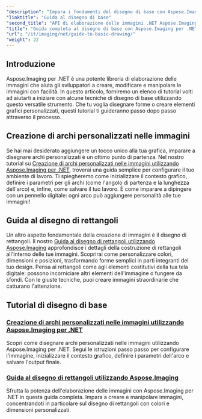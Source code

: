 ```yaml
---
"description": "Impara i fondamenti del disegno di base con Aspose.Imaging per .NET. Questo tutorial passo passo affronta i concetti essenziali, tra cui la creazione di forme, l'applicazione di trasformazioni e la gestione delle immagini."
"linktitle": "Guida al disegno di base"
"second_title": "API di elaborazione delle immagini .NET Aspose.Imaging"
"title": "Guida completa al disegno di base con Aspose.Imaging per .NET"
"url": "/it/imaging/net/guide-to-basic-drawing/"
"weight": 22
---
```


## Introduzione

Aspose.Imaging per .NET è una potente libreria di elaborazione delle immagini che aiuta gli sviluppatori a creare, modificare e manipolare le immagini con facilità. In questo articolo, forniremo un elenco di tutorial volti ad aiutarti a iniziare con alcune tecniche di disegno di base utilizzando questo versatile strumento. Che tu voglia disegnare forme o creare elementi grafici personalizzati, questi tutorial ti guideranno passo dopo passo attraverso il processo.

## Creazione di archi personalizzati nelle immagini

Se hai mai desiderato aggiungere un tocco unico alla tua grafica, imparare a disegnare archi personalizzati è un ottimo punto di partenza. Nel nostro tutorial su [Creazione di archi personalizzati nelle immagini utilizzando Aspose.Imaging per .NET](./create-custom-arc-in-images/), troverai una guida semplice per configurare il tuo ambiente di lavoro. Ti spiegheremo come inizializzare il contesto grafico, definire i parametri per gli archi (come l'angolo di partenza e la lunghezza dell'arco) e, infine, come salvare il tuo lavoro. È come imparare a dipingere con un pennello digitale: ogni arco può aggiungere personalità alle tue immagini!

## Guida al disegno di rettangoli

Un altro aspetto fondamentale della creazione di immagini è il disegno di rettangoli. Il nostro [Guida al disegno di rettangoli utilizzando Aspose.Imaging](./guide-to-drawing-rectangle/) approfondisce i dettagli della costruzione di rettangoli all'interno delle tue immagini. Scoprirai come personalizzare colori, dimensioni e posizioni, trasformando forme semplici in parti integranti del tuo design. Pensa ai rettangoli come agli elementi costitutivi della tua tela digitale: possono incorniciare altri elementi dell'immagine o fungere da sfondi. Con le giuste tecniche, puoi creare immagini straordinarie che catturano l'attenzione.

## Tutorial di disegno di base
### [Creazione di archi personalizzati nelle immagini utilizzando Aspose.Imaging per .NET](./create-custom-arc-in-images/)
Scopri come disegnare archi personalizzati nelle immagini utilizzando Aspose.Imaging per .NET. Segui le istruzioni passo passo per configurare l'immagine, inizializzare il contesto grafico, definire i parametri dell'arco e salvare l'output finale.
### [Guida al disegno di rettangoli utilizzando Aspose.Imaging](./guide-to-drawing-rectangle/)
Sfrutta la potenza dell'elaborazione delle immagini con Aspose.Imaging per .NET in questa guida completa. Impara a creare e manipolare immagini, concentrandoti in particolare sul disegno di rettangoli con colori e dimensioni personalizzati.
